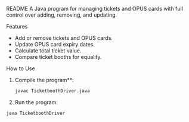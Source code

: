 README
A Java program for managing tickets and OPUS cards with full control over adding, removing, and updating.

Features
- Add or remove tickets and OPUS cards.
- Update OPUS card expiry dates.
- Calculate total ticket value.
- Compare ticket booths for equality.

How to Use
1. Compile the program**:  
   ```bash
   javac TicketboothDriver.java
2. Run the program:
  ```bash
  java TicketboothDriver
